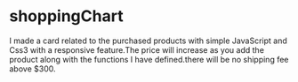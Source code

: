 # shoppingChart
I made a card related to the purchased products with simple JavaScript and Css3 with a responsive feature.The price will increase as you add the product along with the functions I have defined.there will be no shipping fee above $300.
